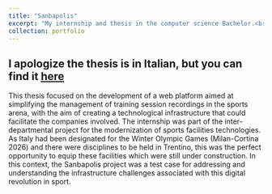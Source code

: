 ```yaml
---
title: "Sanbapolis"
excerpt: "My internship and thesis in the computer science Bachelor.<br/>"
collection: portfolio
---
```


I apologize the thesis is in Italian, but you can find it [here](https://dariotortorici.github.io/files/sanbapolis.pdf)
---

This thesis focused on the development of a web platform aimed at simplifying the management of training session recordings in the sports arena, with the aim of creating a technological infrastructure that could facilitate the companies involved.
The internship was part of the inter-departmental project for the modernization of sports facilities technologies. As Italy had been designated for the Winter Olympic Games (Milan-Cortina 2026) and there were disciplines to be held in Trentino, this was the perfect opportunity to equip these facilities which were still under construction.
In this context, the Sanbapolis project was a test case for addressing and understanding the infrastructure challenges associated with this digital revolution in sport.